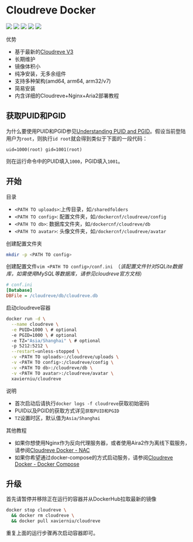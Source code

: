 # Cloudreve Docker

![](https://img.shields.io/github/workflow/status/xavier-niu/cloudreve-docker/Publish%20Docker) ![](https://img.shields.io/badge/cloudreve-3.4.0-brightgreen) ![](https://img.shields.io/docker/image-size/xavierniu/cloudreve/latest) ![](https://img.shields.io/docker/pulls/xavierniu/cloudreve) ![](https://img.shields.io/badge/maintainer-xavierniu-lightgrey)

优势

- 基于最新的[Cloudreve V3](https://github.com/cloudreve/Cloudreve)
- 长期维护
- 镜像体积小
- 纯净安装，无多余组件
- 支持多种架构(amd64, arm64, arm32/v7)
- 简易安装
- 内含详细的Cloudreve+Nginx+Aria2部署教程

## 获取PUID和PGID

为什么要使用PUID和PGID参见[Understanding PUID and PGID](https://docs.linuxserver.io/general/understanding-puid-and-pgid)。假设当前登陆用户为`root`，则执行`id root`就会得到类似于下面的一段代码：

```
uid=1000(root) gid=1001(root)
```

则在运行命令中的PUID填入`1000`，PGID填入`1001`。

## 开始

目录

- `<PATH TO uploads>`:上传目录，如`/sharedfolders`
- `<PATH TO config>`: 配置文件夹，如`/dockercnf/cloudreve/config`
- `<PATH TO db>`: 数据库文件夹，如`/dockercnf/cloudreve/db`
- `<PATH TO avatar>`: 头像文件夹，如`/dockercnf/cloudreve/avatar`

创建配置文件夹

```bash
mkdir -p <PATH TO config>
```

创建配置文件`vim <PATH TO config>/conf.ini `（*该配置文件针对SQLite数据库，如需使用MySQL等数据库，请参见cloudreve官方文档*）

```ini
# conf.ini
[Database]
DBFile = /cloudreve/db/cloudreve.db
```

启动cloudreve容器

```bash
docker run -d \
  --name cloudreve \
  -e PUID=1000 \ # optional
  -e PGID=1000 \ # optional
  -e TZ="Asia/Shanghai" \ # optional
  -p 5212:5212 \
  --restart=unless-stopped \
  -v <PATH TO uploads>:/cloudreve/uploads \
  -v <PATH TO config>:/cloudreve/config \
  -v <PATH TO db>:/cloudreve/db \
  -v <PATH TO avatar>:/cloudreve/avatar \
  xavierniu/cloudreve
```

说明

- 首次启动后请执行`docker logs -f cloudreve`获取初始密码
- PUID以及PGID的获取方式详见`获取PUID和PGID`
- `TZ`设置时区，默认值为`Asia/Shanghai`

其他教程

- 如果你想使用Nginx作为反向代理服务器，或者使用Aira2作为离线下载服务，请参阅[Cloudreve Docker - NAC](https://github.com/xavier-niu/cloudreve-docker/blob/master/README-NAC.md)
- 如果你希望通过docker-compose的方式启动服务，请参阅[Cloudreve Docker - Docker Compose](https://github.com/xavier-niu/cloudreve-docker/blob/master/README-DOCKER-COMPOSE.md)

## 升级

首先请暂停并移除正在运行的容器并从DockerHub拉取最新的镜像

```bash
docker stop cloudreve \
  && docker rm cloudreve \
  && docker pull xavierniu/cloudreve
```

重复上面的运行步骤再次启动容器即可。
